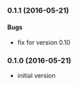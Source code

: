 
<a name="0.1.1"></a>
### 0.1.1 (2016-05-21)

#### Bugs

* fix for version 0.10


<a name="0.1.0"></a>
### 0.1.0 (2016-05-21)


* initial version
